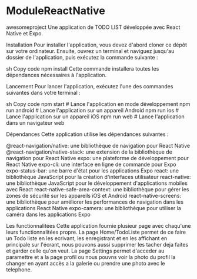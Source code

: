 # ModuleReactNative
awesomeproject
Une application de TODO LIST développée avec React Native et Expo.

Installation
Pour installer l'application, vous devez d'abord cloner ce dépôt sur votre ordinateur. Ensuite, ouvrez un terminal et naviguez jusqu'au dossier de l'application, puis exécutez la commande suivante :

sh
Copy code
npm install
Cette commande installera toutes les dépendances nécessaires à l'application.

Lancement
Pour lancer l'application, exécutez l'une des commandes suivantes dans votre terminal :

sh
Copy code
npm start      # Lance l'application en mode développement
npm run android   # Lance l'application sur un appareil Android
npm run ios     # Lance l'application sur un appareil iOS
npm run web     # Lance l'application dans un navigateur web


Dépendances
Cette application utilise les dépendances suivantes :

@react-navigation/native: une bibliothèque de navigation pour React Native
@react-navigation/native-stack: une extension de la bibliothèque de navigation pour React Native
expo: une plateforme de développement pour React Native
expo-cli: une interface en ligne de commande pour Expo
expo-status-bar: une barre d'état pour les applications Expo
react: une bibliothèque JavaScript pour la création d'interfaces utilisateur
react-native: une bibliothèque JavaScript pour le développement d'applications mobiles avec React
react-native-safe-area-context: une bibliothèque pour gérer les zones de sécurité sur les appareils iOS et Android
react-native-screens: une bibliothèque pour améliorer les performances de navigation dans les applications React Native
expo-camera: une bibliothèque pour utiliser la caméra dans les applications Expo

Les functionnalitées
Cette application fournie plusieur page avec chaqu'une leurs functionnalitées propre.
La page Home/TodoListe permet de ce faire un Todo liste en les ecrivant, les enregistrant et en les affichant en principale sur l'écrant, nous pouvons aussi supprimer les tacher deja faites et garder celle qu'on veut.
La page Settings permet d'acceder au paramettre et a la page profil ou nous pouvns voir la photo du profil la changer en ayant accès a la galerie ou prendre une photo avec le telephone.
